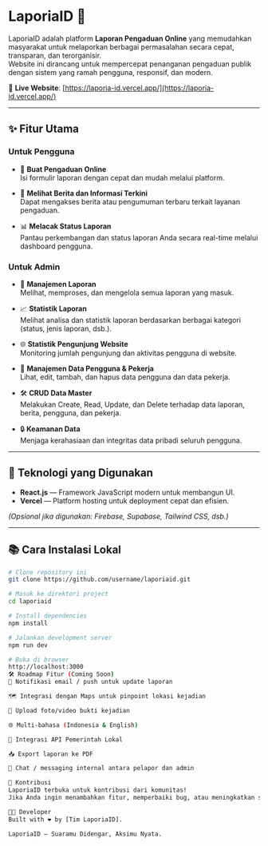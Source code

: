 # LaporiaID 🚨

LaporiaID adalah platform **Laporan Pengaduan Online** yang memudahkan masyarakat untuk melaporkan berbagai permasalahan secara cepat, transparan, dan terorganisir.  
Website ini dirancang untuk mempercepat penanganan pengaduan publik dengan sistem yang ramah pengguna, responsif, dan modern.

🔗 **Live Website**: [https://laporia-id.vercel.app/](https://laporia-id.vercel.app/)

---

## ✨ Fitur Utama

### Untuk Pengguna
- 📝 **Buat Pengaduan Online**  
  Isi formulir laporan dengan cepat dan mudah melalui platform.

- 📰 **Melihat Berita dan Informasi Terkini**  
  Dapat mengakses berita atau pengumuman terbaru terkait layanan pengaduan.

- 📊 **Melacak Status Laporan**  
  Pantau perkembangan dan status laporan Anda secara real-time melalui dashboard pengguna.

### Untuk Admin
- 📂 **Manajemen Laporan**  
  Melihat, memproses, dan mengelola semua laporan yang masuk.

- 📈 **Statistik Laporan**  
  Melihat analisa dan statistik laporan berdasarkan berbagai kategori (status, jenis laporan, dsb.).

- 🌐 **Statistik Pengunjung Website**  
  Monitoring jumlah pengunjung dan aktivitas pengguna di website.

- 👥 **Manajemen Data Pengguna & Pekerja**  
  Lihat, edit, tambah, dan hapus data pengguna dan data pekerja.

- 🛠️ **CRUD Data Master**  
  Melakukan Create, Read, Update, dan Delete terhadap data laporan, berita, pengguna, dan pekerja.

- 🔒 **Keamanan Data**  
  Menjaga kerahasiaan dan integritas data pribadi seluruh pengguna.

---

## 🚀 Teknologi yang Digunakan
- **React.js** — Framework JavaScript modern untuk membangun UI.
- **Vercel** — Platform hosting untuk deployment cepat dan efisien.

*(Opsional jika digunakan: Firebase, Supabase, Tailwind CSS, dsb.)*

---

## 📚 Cara Instalasi Lokal

```bash
# Clone repository ini
git clone https://github.com/username/laporiaid.git

# Masuk ke direktori project
cd laporiaid

# Install dependencies
npm install

# Jalankan development server
npm run dev

# Buka di browser
http://localhost:3000
🛠️ Roadmap Fitur (Coming Soon)
🔔 Notifikasi email / push untuk update laporan

🗺️ Integrasi dengan Maps untuk pinpoint lokasi kejadian

📸 Upload foto/video bukti kejadian

🌐 Multi-bahasa (Indonesia & English)

🧩 Integrasi API Pemerintah Lokal

📥 Export laporan ke PDF

💬 Chat / messaging internal antara pelapor dan admin

🙌 Kontribusi
LaporiaID terbuka untuk kontribusi dari komunitas!
Jika Anda ingin menambahkan fitur, memperbaiki bug, atau meningkatkan sistem, silakan fork repository ini, buat branch baru, dan ajukan pull request.

🧑‍💻 Developer
Built with ❤️ by [Tim LaporiaID].

LaporiaID — Suaramu Didengar, Aksimu Nyata.
